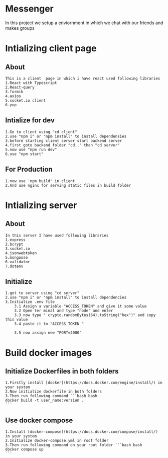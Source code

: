 # Messenger
In this project we setup a enviornment in which we chat with our friends and makes groups

# Intializing client page
## About

    This is a client  page in which i have react used following libraries
    1.React with Typescript
    2.React-query
    3.formik
    4.axios
    5.socket.io client
    6.yup

## Intialize for dev
    1.Go to client using "cd client"
    2.use "npm i" or "npm install" to install dependensies
    3.before starting client server start backend server
    4.first goto backend folder "cd.." then "cd server"
    5.now use "npm run dev"   
    6.use "npm start" 

## For Production
    1.now use 'npm build' in client 
    2.And use nginx for serving static files in build folder
# Intializing server
## About
    In this server I have used following libraries 
    1.express
    2.bcrypt
    3.socket.io
    4.jsonwebtoken
    5.mongoose
    6.validator
    7.dotenv
## Initialize
    1.got to server using "cd server"
    2.use "npm i" or "npm install" to install dependencies
    3.Initialize .env file
        3.1 Assign a variable "ACCESS_TOKEN" and give it some value
        3.2 Open ter minal and type "node" and enter
        3.3 now type " crypto.randomBytes(64).toString("hex")" and copy this value
        3.4 paste it to "ACCESS_TOKEN "

        3.5 now assign new "PORT=4000"

# Build docker images
## Initialize Dockerfiles in both folders
    1.Firstly install [docker](https://docs.docker.com/engine/install/) in your system
    2.Now initialize dockerfile in both folders 
    3.Then run following command ```bash bash
    docker build -t user_name:version .
    ```
## Use docker compose
    1.Install [docker-compose](https://docs.docker.com/compose/install/) in your system
    2.Initialize docker-compose.yml in root folder
    3.Then run following command on your root folder ```bash bash
    docker compose up
    ```

